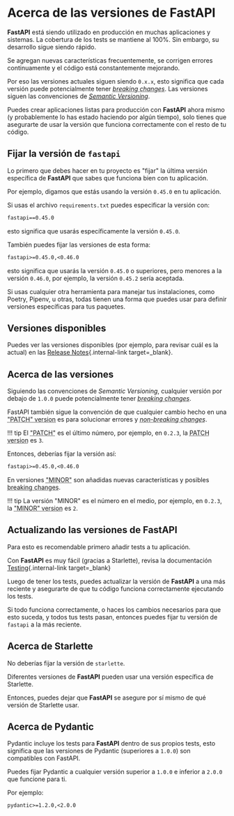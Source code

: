 # Acerca de las versiones de FastAPI

**FastAPI** está siendo utilizado en producción en muchas aplicaciones y sistemas. La cobertura de los tests se mantiene al 100%. Sin embargo, su desarrollo sigue siendo rápido.

Se agregan nuevas características frecuentemente, se corrigen errores continuamente y el código está constantemente mejorando.

Por eso las versiones actuales siguen siendo `0.x.x`, esto significa que cada versión puede potencialmente tener <abbr title="cambios que rompen funcionalidades o compatibilidad">*breaking changes*</abbr>. Las versiones siguen las convenciones de <a href="https://semver.org/" class="external-link" target="_blank"><abbr title="versionado semántico">*Semantic Versioning*</abbr></a>.

Puedes crear aplicaciones listas para producción con **FastAPI** ahora mismo (y probablemente lo has estado haciendo por algún tiempo), solo tienes que asegurarte de usar la versión que funciona correctamente con el resto de tu código.

## Fijar la versión de `fastapi`

Lo primero que debes hacer en tu proyecto es "fijar" la última versión específica de **FastAPI** que sabes que funciona bien con tu aplicación.

Por ejemplo, digamos que estás usando la versión `0.45.0` en tu aplicación.

Si usas el archivo `requirements.txt` puedes especificar la versión con:

```txt
fastapi==0.45.0
```

esto significa que usarás específicamente la versión `0.45.0`.

También puedes fijar las versiones de esta forma:

```txt
fastapi>=0.45.0,<0.46.0
```

esto significa que usarás la versión `0.45.0` o superiores, pero menores a la versión `0.46.0`, por ejemplo, la versión `0.45.2` sería aceptada.

Si usas cualquier otra herramienta para manejar tus instalaciones, como Poetry, Pipenv, u otras, todas tienen una forma que puedes usar para definir versiones específicas para tus paquetes.

## Versiones disponibles

Puedes ver las versiones disponibles (por ejemplo, para revisar cuál es la actual) en las [Release Notes](../release-notes.md){.internal-link target=_blank}.

## Acerca de las versiones

Siguiendo las convenciones de *Semantic Versioning*, cualquier versión por debajo de `1.0.0` puede potencialmente tener <abbr title="cambios que rompen funcionalidades o compatibilidad">*breaking changes*</abbr>.

FastAPI también sigue la convención de que cualquier cambio hecho en una <abbr title="versiones de parche">"PATCH" version</abbr> es para solucionar errores y <abbr title="cambios que no rompan funcionalidades o compatibilidad">*non-breaking changes*</abbr>.

!!! tip
    El <abbr title="parche">"PATCH"</abbr> es el último número, por ejemplo, en `0.2.3`, la <abbr title="versiones de parche">PATCH version</abbr> es `3`.

Entonces, deberías fijar la versión así:

```txt
fastapi>=0.45.0,<0.46.0
```

En versiones <abbr title="versiones menores">"MINOR"</abbr> son añadidas nuevas características y posibles <abbr title="Cambios que rompen posibles funcionalidades o compatibilidad">breaking changes</abbr>.

!!! tip
    La versión "MINOR" es el número en el medio, por ejemplo, en `0.2.3`, la <abbr title="versión menor">"MINOR" version</abbr> es `2`.

## Actualizando las versiones de FastAPI

Para esto es recomendable primero añadir tests a tu aplicación.

Con **FastAPI** es muy fácil (gracias a Starlette), revisa la documentación [Testing](../tutorial/testing.md){.internal-link target=_blank}

Luego de tener los tests, puedes actualizar la versión de **FastAPI** a una más reciente y asegurarte de que tu código funciona correctamente ejecutando los tests.

Si todo funciona correctamente, o haces los cambios necesarios para que esto suceda, y todos tus tests pasan, entonces puedes fijar tu versión de `fastapi` a la más reciente.

## Acerca de Starlette

No deberías fijar la versión de `starlette`.

Diferentes versiones de **FastAPI** pueden usar una versión específica de Starlette.

Entonces, puedes dejar que **FastAPI** se asegure por sí mismo de qué versión de Starlette usar.

## Acerca de Pydantic

Pydantic incluye los tests para **FastAPI** dentro de sus propios tests, esto significa que las versiones de Pydantic (superiores a `1.0.0`) son compatibles con FastAPI.

Puedes fijar Pydantic a cualquier versión superior a `1.0.0` e inferior a `2.0.0` que funcione para ti.

Por ejemplo:

```txt
pydantic>=1.2.0,<2.0.0
```
